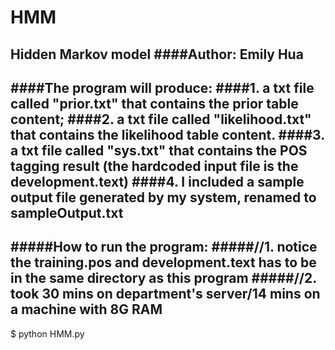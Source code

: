 # HMM
Hidden Markov model
####Author: Emily Hua
---------------------
####The program will produce: 
####1. a txt file called "prior.txt" that contains the prior table content; 
####2. a txt file called "likelihood.txt" that contains the likelihood table content.
####3. a txt file called "sys.txt" that contains the POS tagging result (the hardcoded input file is the development.text)
####4. I included a sample output file generated by my system, renamed to sampleOutput.txt
---------------------

#####How to run the program: 
#####//1. notice the training.pos and development.text has to be in the same directory as this program
#####//2. took 30 mins on department's server/14 mins on a machine with 8G RAM
---------------------
$ python HMM.py 
